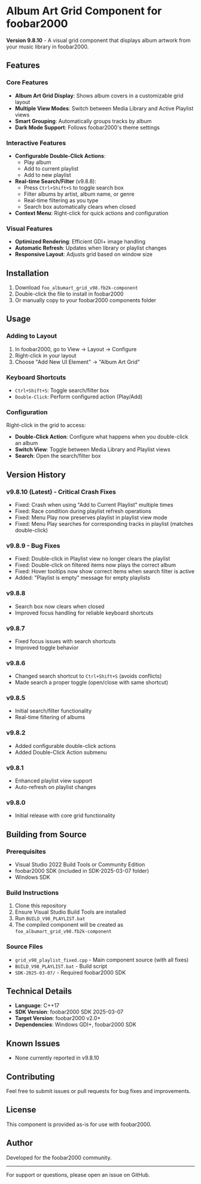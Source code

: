 # Album Art Grid Component for foobar2000

**Version 9.8.10** - A visual grid component that displays album artwork from your music library in foobar2000.

## Features

### Core Features
- **Album Art Grid Display**: Shows album covers in a customizable grid layout
- **Multiple View Modes**: Switch between Media Library and Active Playlist views
- **Smart Grouping**: Automatically groups tracks by album
- **Dark Mode Support**: Follows foobar2000's theme settings

### Interactive Features
- **Configurable Double-Click Actions**:
  - Play album
  - Add to current playlist
  - Add to new playlist
- **Real-time Search/Filter** (v9.8.8):
  - Press `Ctrl+Shift+S` to toggle search box
  - Filter albums by artist, album name, or genre
  - Real-time filtering as you type
  - Search box automatically clears when closed
- **Context Menu**: Right-click for quick actions and configuration

### Visual Features
- **Optimized Rendering**: Efficient GDI+ image handling
- **Automatic Refresh**: Updates when library or playlist changes
- **Responsive Layout**: Adjusts grid based on window size

## Installation

1. Download `foo_albumart_grid_v98.fb2k-component`
2. Double-click the file to install in foobar2000
3. Or manually copy to your foobar2000 components folder

## Usage

### Adding to Layout
1. In foobar2000, go to View → Layout → Configure
2. Right-click in your layout
3. Choose "Add New UI Element" → "Album Art Grid"

### Keyboard Shortcuts
- `Ctrl+Shift+S`: Toggle search/filter box
- `Double-Click`: Perform configured action (Play/Add)

### Configuration
Right-click in the grid to access:
- **Double-Click Action**: Configure what happens when you double-click an album
- **Switch View**: Toggle between Media Library and Playlist views
- **Search**: Open the search/filter box

## Version History

### v9.8.10 (Latest) - Critical Crash Fixes
- Fixed: Crash when using "Add to Current Playlist" multiple times
- Fixed: Race condition during playlist refresh operations
- Fixed: Menu Play now preserves playlist in playlist view mode
- Fixed: Menu Play searches for corresponding tracks in playlist (matches double-click)

### v9.8.9 - Bug Fixes
- Fixed: Double-click in Playlist view no longer clears the playlist
- Fixed: Double-click on filtered items now plays the correct album
- Fixed: Hover tooltips now show correct items when search filter is active
- Added: "Playlist is empty" message for empty playlists

### v9.8.8
- Search box now clears when closed
- Improved focus handling for reliable keyboard shortcuts

### v9.8.7
- Fixed focus issues with search shortcuts
- Improved toggle behavior

### v9.8.6
- Changed search shortcut to `Ctrl+Shift+S` (avoids conflicts)
- Made search a proper toggle (open/close with same shortcut)

### v9.8.5
- Initial search/filter functionality
- Real-time filtering of albums

### v9.8.2
- Added configurable double-click actions
- Added Double-Click Action submenu

### v9.8.1
- Enhanced playlist view support
- Auto-refresh on playlist changes

### v9.8.0
- Initial release with core grid functionality

## Building from Source

### Prerequisites
- Visual Studio 2022 Build Tools or Community Edition
- foobar2000 SDK (included in SDK-2025-03-07 folder)
- Windows SDK

### Build Instructions
1. Clone this repository
2. Ensure Visual Studio Build Tools are installed
3. Run `BUILD_V98_PLAYLIST.bat`
4. The compiled component will be created as `foo_albumart_grid_v98.fb2k-component`

### Source Files
- `grid_v98_playlist_fixed.cpp` - Main component source (with all fixes)
- `BUILD_V98_PLAYLIST.bat` - Build script
- `SDK-2025-03-07/` - Required foobar2000 SDK

## Technical Details

- **Language**: C++17
- **SDK Version**: foobar2000 SDK 2025-03-07
- **Target Version**: foobar2000 v2.0+
- **Dependencies**: Windows GDI+, foobar2000 SDK

## Known Issues

- None currently reported in v9.8.10

## Contributing

Feel free to submit issues or pull requests for bug fixes and improvements.

## License

This component is provided as-is for use with foobar2000.

## Author

Developed for the foobar2000 community.

---

For support or questions, please open an issue on GitHub.
